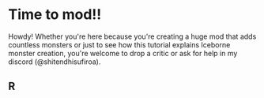 # Time to mod!!
Howdy! Whether you're here because you're creating a huge mod that adds countless monsters or just to see how this tutorial explains Iceborne monster creation, you're welcome to drop a critic or ask for help in my discord (@shitendhisufiroa). 

## R
